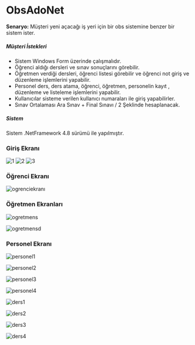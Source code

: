# ObsAdoNet
**Senaryo:**
Müşteri  yeni açacağı iş yeri için bir obs sistemine benzer bir sistem ister.
##### Müşteri İstekleri
- Sistem Windows Form üzerinde çalışmalıdır.
- Öğrenci  aldığı dersleri ve sınav sonuçlarını görebilir.
- Öğretmen  verdiği dersleri, öğrenci listesi görebilir ve öğrenci not giriş ve düzenleme işlemlerini yapabilir.
- Personel  ders, ders atama, öğrenci, öğretmen, personelin kayıt , düzenleme ve listeleme işlemlerini yapabilir. 
- Kullanıcılar sisteme verilen kullanıcı numaraları ile giriş yapabilirler.
- Sınav Ortalaması Ara Sınav + Final Sınavı / 2 Şeklinde hesaplanacak.

##### Sistem
Sistem .NetFramework 4.8 sürümü ile yapılmıştır.


### Giriş Ekranı

![1](https://user-images.githubusercontent.com/57618903/183939811-3de10bf0-1e67-49c6-9793-d3aac4ca090e.png)
![2](https://user-images.githubusercontent.com/57618903/183939821-d82b51b6-4322-462f-9608-0fe59541cad8.png)
![3](https://user-images.githubusercontent.com/57618903/183939824-0beb0451-45e3-4b31-ba38-2b0d9f30f17e.png)

### Öğrenci Ekranı

![ogrenciekranı](https://user-images.githubusercontent.com/57618903/183945695-f1f085e1-b15c-4e94-9d50-c934ca482a80.png)

### Öğretmen Ekranları

![ogretmens](https://user-images.githubusercontent.com/57618903/183955634-1a98fdbf-f44a-4924-85a5-5bd198856075.png)

![ogretmensd](https://user-images.githubusercontent.com/57618903/183955644-861286ab-ca61-4c73-a1d9-a540cbd43cdc.png)

### Personel Ekranı

![personel1](https://user-images.githubusercontent.com/57618903/183959352-490d6767-5f58-4ab6-8376-ce3c0d5c1ff4.png)

![personel2](https://user-images.githubusercontent.com/57618903/183959358-4a7c40c5-1199-41d8-8586-d77ed5d2ad18.png)

![personel3](https://user-images.githubusercontent.com/57618903/183959362-d3f346dc-459e-49ea-ac61-c75ed092f351.png)

![personel4](https://user-images.githubusercontent.com/57618903/183959369-1d1b94ef-6bec-4d03-9172-acd9345f69b0.png)

![ders1](https://user-images.githubusercontent.com/57618903/183963058-9e34b066-456b-4152-8a67-0d54d72a0bab.png)

![ders2](https://user-images.githubusercontent.com/57618903/183963066-06a784f7-e826-48a9-a9cd-69aae2facf7b.png)

![ders3](https://user-images.githubusercontent.com/57618903/183963067-a2430e83-834c-43f9-981f-c6538e520cc6.png)

![ders4](https://user-images.githubusercontent.com/57618903/183963070-e99cac4c-6d60-4ffa-9103-d24250ac2a40.png)






